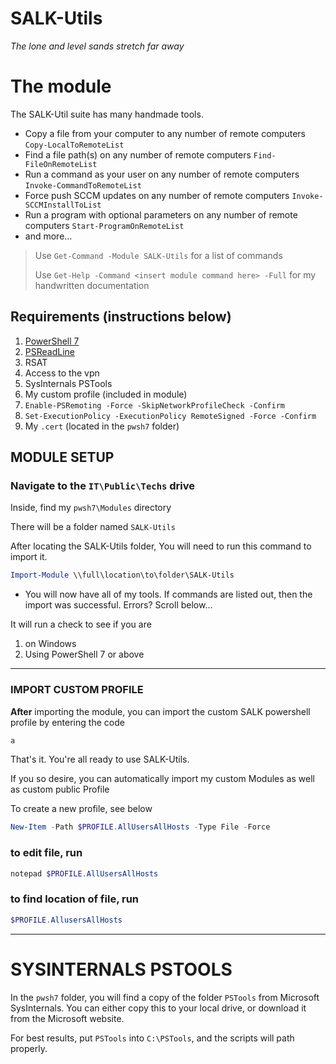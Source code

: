 # SALK-Utils

*The lone and level sands stretch far away* 


# The module

The SALK-Util suite has many handmade tools. 

- Copy a file from your computer to any number of remote computers `Copy-LocalToRemoteList`
- Find a file path(s) on any number of remote computers `Find-FileOnRemoteList`
- Run a command as your user on any number of remote computers `Invoke-CommandToRemoteList`
- Force push SCCM updates on any number of remote computers `Invoke-SCCMInstallToList`
- Run a program with optional parameters on any number of remote computers `Start-ProgramOnRemoteList`
- and more...

> Use `Get-Command -Module SALK-Utils` for a list of commands
> 
> Use `Get-Help -Command <insert module command here> -Full` for my handwritten documentation

## Requirements (instructions below)
1. [PowerShell 7](<https://github.com/PowerShell/PowerShell/releases/download/v7.3.0-preview.3/PowerShell-7.3.0-preview.3-win-x64.msi>)
2. [PSReadLine](https://github.com/scubamount/salk--modules/tree/master/mymodules)
3. RSAT
4. Access to the vpn
5. SysInternals PSTools
6. My custom profile (included in module)
7. `Enable-PSRemoting -Force -SkipNetworkProfileCheck -Confirm`
8. `Set-ExecutionPolicy -ExecutionPolicy RemoteSigned -Force -Confirm`
9. My `.cert` (located in the `pwsh7` folder)


## MODULE SETUP
### Navigate to the `IT\Public\Techs` drive
Inside, find my `pwsh7\Modules` directory

There will be a folder named `SALK-Utils`


After locating the SALK-Utils folder, You will need to run this command to import it.

```powershell
Import-Module \\full\location\to\folder\SALK-Utils
```

- You will now have all of my tools. If commands are listed out, then the import was successful. Errors? Scroll below...

It will run a check to see if you are 
1. on Windows
2. Using PowerShell 7 or above

***

### IMPORT CUSTOM PROFILE

__After__ importing the module, you can import the custom SALK powershell profile by entering the code 
```powershell
a
```

That's it. You're all ready to use SALK-Utils.

If you so desire, you can automatically import my custom Modules as well as custom public Profile

To create a new profile, see below

```powershell
New-Item -Path $PROFILE.AllUsersAllHosts -Type File -Force
```
### to edit file, run

```powershell
notepad $PROFILE.AllUsersAllHosts
```
### to find location of file, run

```powershell
$PROFILE.AllusersAllHosts
```


***

# SYSINTERNALS PSTOOLS

In the `pwsh7` folder, you will find a copy of the folder `PSTools` from Microsoft SysInternals. You can either copy this to your local drive, or download it from the Microsoft website.

For best results, put `PSTools` into `C:\PSTools`, and the scripts will path properly.



